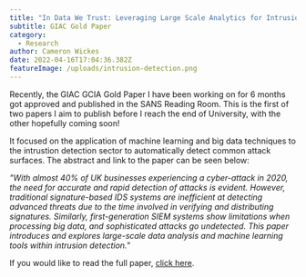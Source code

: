```yaml
---
title: "In Data We Trust: Leveraging Large Scale Analytics for Intrusion Detection"
subtitle: GIAC Gold Paper
category:
  - Research
author: Cameron Wickes
date: 2022-04-16T17:04:36.382Z
featureImage: /uploads/intrusion-detection.png
---
```

Recently, the GIAC GCIA Gold Paper I have been working on for 6 months got approved and published in the SANS Reading Room. This is the first of two papers I aim to publish before I reach the end of University, with the other hopefully coming soon! 

It focused on the application of machine learning and big data techniques to the intrustion detection sector to automatically detect common attack surfaces. The abstract and link to the paper can be seen below:

*"With almost 40% of UK businesses experiencing a cyber-attack in 2020, the need for accurate and rapid detection of attacks is evident. However, traditional signature-based IDS systems are inefficient at detecting advanced threats due to the time involved in verifying and distributing signatures. Similarly, first-generation SIEM systems show limitations when processing big data, and sophisticated attacks go undetected. This paper introduces and explores large-scale data analysis and machine learning tools within intrusion detection."*

If you would like to read the full paper, [click here](https://sansorg.egnyte.com/dl/n4NY2ahYJw).